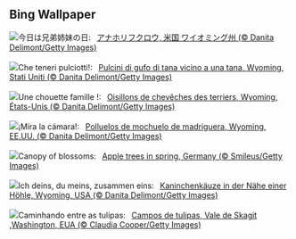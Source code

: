 ## Bing Wallpaper
![](https://www.bing.com/th?id=OHR.OwlSiblings_JA-JP4322199651_UHD.jpg&w=1000)今日は兄弟姉妹の日:&nbsp;&ensp;[アナホリフクロウ, 米国 ワイオミング州 (© Danita Delimont/Getty Images)](https://www.bing.com/th?id=OHR.OwlSiblings_JA-JP4322199651_UHD.jpg)
<br><br/>
![](https://www.bing.com/th?id=OHR.OwlSiblings_IT-IT3656877654_UHD.jpg&w=1000)Che teneri pulciotti!:&nbsp;&ensp;[Pulcini di gufo di tana vicino a una tana, Wyoming, Stati Uniti (© Danita Delimont/Getty Images)](https://www.bing.com/th?id=OHR.OwlSiblings_IT-IT3656877654_UHD.jpg)
<br><br/>
![](https://www.bing.com/th?id=OHR.OwlSiblings_FR-FR6049514538_UHD.jpg&w=1000)Une chouette famille !:&nbsp;&ensp;[Oisillons de chevêches des terriers, Wyoming, États-Unis (© Danita Delimont/Getty Images)](https://www.bing.com/th?id=OHR.OwlSiblings_FR-FR6049514538_UHD.jpg)
<br><br/>
![](https://www.bing.com/th?id=OHR.OwlSiblings_ES-ES3032029640_UHD.jpg&w=1000)¡Mira la cámara!:&nbsp;&ensp;[Polluelos de mochuelo de madriguera, Wyoming, EE.UU. (© Danita Delimont/Getty Images)](https://www.bing.com/th?id=OHR.OwlSiblings_ES-ES3032029640_UHD.jpg)
<br><br/>
![](https://www.bing.com/th?id=OHR.SpringApple_EN-GB3722989537_UHD.jpg&w=1000)Canopy of blossoms:&nbsp;&ensp;[Apple trees in spring, Germany (© Smileus/Getty Images)](https://www.bing.com/th?id=OHR.SpringApple_EN-GB3722989537_UHD.jpg)
<br><br/>
![](https://www.bing.com/th?id=OHR.OwlSiblings_DE-DE4556808000_UHD.jpg&w=1000)Ich deins, du meins, zusammen eins:&nbsp;&ensp;[Kaninchenkäuze in der Nähe einer Höhle, Wyoming, USA (© Danita Delimont/Getty Images)](https://www.bing.com/th?id=OHR.OwlSiblings_DE-DE4556808000_UHD.jpg)
<br><br/>
![](https://www.bing.com/th?id=OHR.SkagitValleyTulips_PT-BR5378800364_UHD.jpg&w=1000)Caminhando entre as tulipas:&nbsp;&ensp;[Campos de tulipas, Vale de Skagit ,Washington, EUA (© Claudia Cooper/Getty Images)](https://www.bing.com/th?id=OHR.SkagitValleyTulips_PT-BR5378800364_UHD.jpg)
<br><br/>
